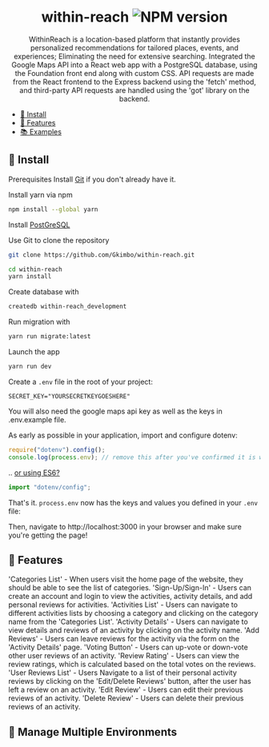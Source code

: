 <div align="center">

# within-reach ![NPM version](https://img.shields.io/badge/npm-v8.19.2-blue)

WithinReach is a location-based platform that instantly provides personalized recommendations for tailored places, events, and experiences; Eliminating the need for extensive searching. Integrated the Google Maps API into a React web app with a PostgreSQL database, using the Foundation front end along with custom CSS. API requests are made from the React frontend to the Express backend using the 'fetch' method, and third-party API requests are handled using the 'got' library on the backend.

</div>
<div align="left">

-   [🌱 Install](#-install)
-   [🚀 Features](#-deploying)
-   [📚 Examples](#-examples)

## 🌱 Install

Prerequisites
Install <a href="https://git-scm.com/book/en/v2/Getting-Started-First-Time-Git-Setup">Git</a> if you don't already have it.

Install yarn via npm

```bash
npm install --global yarn
```

Install <a href="https://www.postgresql.org/download/" >PostGreSQL</a>

Use Git to clone the repository

```bash
git clone https://github.com/Gkimbo/within-reach.git
```

```bash
cd within-reach
yarn install
```

Create database with

```bash
createdb within-reach_development
```

Run migration with

```bash
yarn run migrate:latest
```

Launch the app

```bash
yarn run dev
```

Create a `.env` file in the root of your project:

```dosini
SECRET_KEY="YOURSECRETKEYGOESHERE"
```

You will also need the google maps api key as well as the keys in .env.example file.

As early as possible in your application, import and configure dotenv:

```javascript
require("dotenv").config();
console.log(process.env); // remove this after you've confirmed it is working
```

.. [or using ES6?](#how-do-i-use-dotenv-with-import)

```javascript
import "dotenv/config";
```

That's it. `process.env` now has the keys and values you defined in your `.env` file:

Then, navigate to http://localhost:3000 in your browser and make sure you're getting the page!

## 🚀 Features

'Categories List' - When users visit the home page of the website, they should be able to see the list of categories.
'Sign-Up/Sign-In' - Users can create an account and login to view the activities, activity details, and add personal reviews for activities.
'Activities List' - Users can navigate to different activities lists by choosing a category and clicking on the category name from the 'Categories List'.
'Activity Details' - Users can navigate to view details and reviews of an activity by clicking on the activity name.
'Add Reviews' - Users can leave reviews for the activity via the form on the 'Activity Details' page.
'Voting Button' - Users can up-vote or down-vote other user reviews of an activity.
'Review Rating' - Users can view the review ratings, which is calculated based on the total votes on the reviews.
'User Reviews List' - Users Navigate to a list of their personal activity reviews by clicking on the 'Edit/Delete Reviews' button, after the user has left a review on an activity.
'Edit Review' - Users can edit their previous reviews of an activity.
'Delete Review' - Users can delete their previous reviews of an activity.

## 🌴 Manage Multiple Environments

</div>
